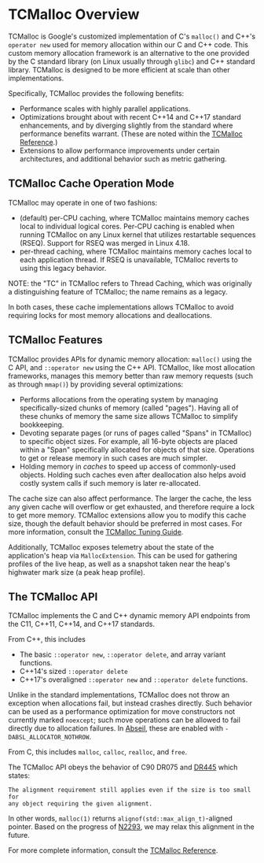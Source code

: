 # TCMalloc Overview

TCMalloc is Google's customized implementation of C's `malloc()` and C++'s
`operator new` used for memory allocation within our C and C++ code. This custom
memory allocation framework is an alternative to the one provided by the C
standard library (on Linux usually through `glibc`) and C++ standard library.
TCMalloc is designed to be more efficient at scale than other implementations.

Specifically, TCMalloc provides the following benefits:

* Performance scales with highly parallel applications.
* Optimizations brought about with recent C++14 and C++17 standard enhancements,
  and by diverging slightly from the standard where performance benefits
  warrant. (These are noted within the [TCMalloc Reference](reference).)
* Extensions to allow performance improvements under certain architectures, and
  additional behavior such as metric gathering.

## TCMalloc Cache Operation Mode

TCMalloc may operate in one of two fashions:

* (default) per-CPU caching, where TCMalloc maintains memory caches local to
  individual logical cores. Per-CPU caching is enabled when running TCMalloc on
  any Linux kernel that utilizes restartable sequences (RSEQ). Support for RSEQ
  was merged in Linux 4.18.
* per-thread caching, where TCMalloc maintains memory caches local to
  each application thread. If RSEQ is unavailable, TCMalloc reverts to using
  this legacy behavior.

NOTE: the "TC" in TCMalloc refers to Thread Caching, which was originally a
distinguishing feature of TCMalloc; the name remains as a legacy.

In both cases, these cache implementations allows TCMalloc to avoid requiring
locks for most memory allocations and deallocations.

## TCMalloc Features

TCMalloc provides APIs for dynamic memory allocation:  `malloc()` using the C
API, and `::operator new` using the C++ API. TCMalloc, like most allocation
frameworks, manages this memory better than raw memory requests (such as through
`mmap()`) by providing several optimizations:

* Performs allocations from the operating system by managing
  specifically-sized chunks of memory (called "pages"). Having all of these
  chunks of memory the same size allows TCMalloc to simplify bookkeeping.
* Devoting separate pages (or runs of pages called "Spans" in TCMalloc) to
  specific object sizes. For example, all 16-byte objects are placed within
  a "Span" specifically allocated for objects of that size. Operations to get or
  release memory in such cases are much simpler.
* Holding memory in *caches* to speed up access of commonly-used objects.
  Holding such caches even after deallocation also helps avoid costly system
  calls if such memory is later re-allocated.

The cache size can also affect performance. The larger the cache, the less any
given cache will overflow or get exhausted, and therefore require a lock to get
more memory. TCMalloc extensions allow you to modify this cache size, though the
default behavior should be preferred in most cases. For more information,
consult the [TCMalloc Tuning Guide](tuning).

Additionally, TCMalloc exposes telemetry about the state of the application's
heap via `MallocExtension`.  This can be used for gathering profiles of the live
heap, as well as a snapshot taken near the heap's highwater mark size (a peak
heap profile).

## The TCMalloc API

TCMalloc implements the C and C++ dynamic memory API endpoints from the C11,
C++11, C++14, and C++17 standards.

From C++, this includes

*   The basic `::operator new`, `::operator delete`, and array variant
    functions.
*   C++14's sized `::operator delete`
*   C++17's overaligned `::operator new` and `::operator delete` functions.

Unlike in the standard implementations, TCMalloc does not throw an exception
when allocations fail, but instead crashes directly. Such behavior can be used
as a performance optimization for move constructors not currently marked
`noexcept`; such move operations can be allowed to fail directly due to
allocation failures. In [Abseil](https://abseil.io/docs/cpp/guides/base), these
are enabled with `-DABSL_ALLOCATOR_NOTHROW`.

From C, this includes `malloc`, `calloc`, `realloc`, and `free`.

The TCMalloc API obeys the behavior of C90 DR075 and
[DR445](http://www.open-std.org/jtc1/sc22/wg14/www/docs/summary.htm#dr_445)
which states:

    The alignment requirement still applies even if the size is too small for
    any object requiring the given alignment.

In other words, `malloc(1)` returns `alignof(std::max_align_t)`-aligned pointer.
Based on the progress of
[N2293](http://www.open-std.org/jtc1/sc22/wg14/www/docs/n2293.htm), we may relax
this alignment in the future.

For more complete information, consult the [TCMalloc Reference](reference).
